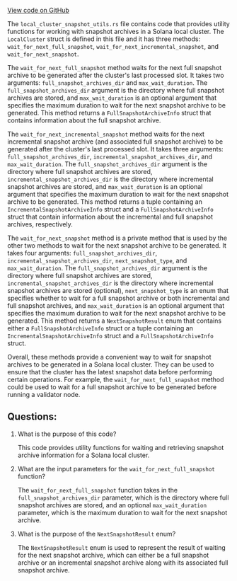 
[View code on GitHub](https://github.com/solana-labs/solana/blob/master/local-cluster/src/local_cluster_snapshot_utils.rs)

The `local_cluster_snapshot_utils.rs` file contains code that provides utility functions for working with snapshot archives in a Solana local cluster. The `LocalCluster` struct is defined in this file and it has three methods: `wait_for_next_full_snapshot`, `wait_for_next_incremental_snapshot`, and `wait_for_next_snapshot`.

The `wait_for_next_full_snapshot` method waits for the next full snapshot archive to be generated after the cluster's last processed slot. It takes two arguments: `full_snapshot_archives_dir` and `max_wait_duration`. The `full_snapshot_archives_dir` argument is the directory where full snapshot archives are stored, and `max_wait_duration` is an optional argument that specifies the maximum duration to wait for the next snapshot archive to be generated. This method returns a `FullSnapshotArchiveInfo` struct that contains information about the full snapshot archive.

The `wait_for_next_incremental_snapshot` method waits for the next incremental snapshot archive (and associated full snapshot archive) to be generated after the cluster's last processed slot. It takes three arguments: `full_snapshot_archives_dir`, `incremental_snapshot_archives_dir`, and `max_wait_duration`. The `full_snapshot_archives_dir` argument is the directory where full snapshot archives are stored, `incremental_snapshot_archives_dir` is the directory where incremental snapshot archives are stored, and `max_wait_duration` is an optional argument that specifies the maximum duration to wait for the next snapshot archive to be generated. This method returns a tuple containing an `IncrementalSnapshotArchiveInfo` struct and a `FullSnapshotArchiveInfo` struct that contain information about the incremental and full snapshot archives, respectively.

The `wait_for_next_snapshot` method is a private method that is used by the other two methods to wait for the next snapshot archive to be generated. It takes four arguments: `full_snapshot_archives_dir`, `incremental_snapshot_archives_dir`, `next_snapshot_type`, and `max_wait_duration`. The `full_snapshot_archives_dir` argument is the directory where full snapshot archives are stored, `incremental_snapshot_archives_dir` is the directory where incremental snapshot archives are stored (optional), `next_snapshot_type` is an enum that specifies whether to wait for a full snapshot archive or both incremental and full snapshot archives, and `max_wait_duration` is an optional argument that specifies the maximum duration to wait for the next snapshot archive to be generated. This method returns a `NextSnapshotResult` enum that contains either a `FullSnapshotArchiveInfo` struct or a tuple containing an `IncrementalSnapshotArchiveInfo` struct and a `FullSnapshotArchiveInfo` struct.

Overall, these methods provide a convenient way to wait for snapshot archives to be generated in a Solana local cluster. They can be used to ensure that the cluster has the latest snapshot data before performing certain operations. For example, the `wait_for_next_full_snapshot` method could be used to wait for a full snapshot archive to be generated before running a validator node.
## Questions: 
 1. What is the purpose of this code?
    
    This code provides utility functions for waiting and retrieving snapshot archive information for a Solana local cluster.

2. What are the input parameters for the `wait_for_next_full_snapshot` function?
    
    The `wait_for_next_full_snapshot` function takes in the `full_snapshot_archives_dir` parameter, which is the directory where full snapshot archives are stored, and an optional `max_wait_duration` parameter, which is the maximum duration to wait for the next snapshot archive.

3. What is the purpose of the `NextSnapshotResult` enum?
    
    The `NextSnapshotResult` enum is used to represent the result of waiting for the next snapshot archive, which can either be a full snapshot archive or an incremental snapshot archive along with its associated full snapshot archive.